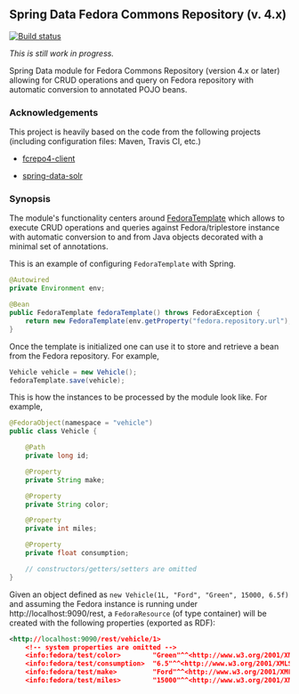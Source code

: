 ## Spring Data Fedora Commons Repository (v. 4.x)

[![Build status](https://travis-ci.org/gushakov/spring-data-fcrepo4.svg?branch=master)](https://travis-ci.org/gushakov/spring-data-fcrepo4)

*This is still work in progress.*

Spring Data module for Fedora Commons Repository (version 4.x or later) allowing for CRUD operations and query on Fedora repository with automatic
conversion to annotated POJO beans.

### Acknowledgements

This project is heavily based on the code from the following projects (including configuration files: Maven, Travis CI, etc.)

 * [fcrepo4-client](https://github.com/fcrepo4-labs/fcrepo4-client)

 * [spring-data-solr](https://github.com/spring-projects/spring-data-solr)

### Synopsis

The module's functionality centers around [FedoraTemplate](https://github.com/gushakov/spring-data-fcrepo4/blob/master/src/main/java/ch/unil/fcrepo4/spring/data/core/FedoraTemplate.java)
which allows to execute CRUD operations and queries against Fedora/triplestore instance with automatic conversion to and from Java objects decorated with a minimal set
of annotations.

This is an example of configuring `FedoraTemplate` with Spring.

```java
@Autowired
private Environment env;

@Bean
public FedoraTemplate fedoraTemplate() throws FedoraException {
	return new FedoraTemplate(env.getProperty("fedora.repository.url"), env.getProperty("triplestore.sparql.query.url"));
}
```

Once the template is initialized one can use it to store and retrieve a bean from the Fedora repository. For example,

```java
Vehicle vehicle = new Vehicle();
fedoraTemplate.save(vehicle);
```

This is how the instances to be processed by the module look like. For example,

```java
@FedoraObject(namespace = "vehicle")
public class Vehicle {

    @Path
    private long id;

    @Property
    private String make;

    @Property
    private String color;

    @Property
    private int miles;

    @Property
    private float consumption;

	// constructors/getters/setters are omitted
}
```

Given an object defined as `new Vehicle(1L, "Ford", "Green", 15000, 6.5f)` and assuming the Fedora instance is running under http://localhost:9090/rest,
a `FedoraResource` (of type container) will be created with the following properties (exported as RDF):

```xml
<http://localhost:9090/rest/vehicle/1>
	<!-- system properties are omitted -->
	<info:fedora/test/color>        "Green"^^<http://www.w3.org/2001/XMLSchema#string> ;
	<info:fedora/test/consumption>  "6.5"^^<http://www.w3.org/2001/XMLSchema#float> ;
	<info:fedora/test/make>         "Ford"^^<http://www.w3.org/2001/XMLSchema#string> ;
	<info:fedora/test/miles>        "15000"^^<http://www.w3.org/2001/XMLSchema#int> .
```